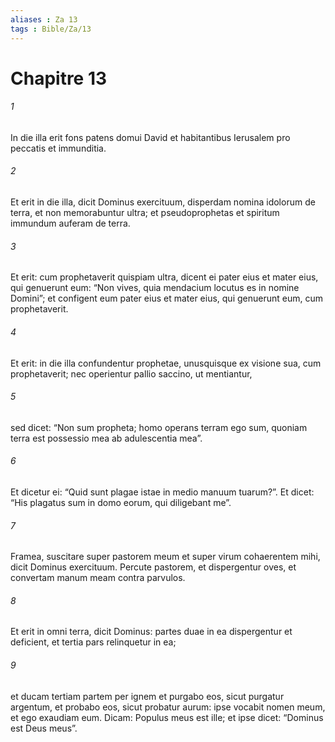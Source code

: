 ```yaml
---
aliases : Za 13
tags : Bible/Za/13
---
```


# Chapitre 13

###### 1
In die illa erit fons patens domui David et habitantibus Ierusalem pro peccatis et immunditia. 
###### 2
Et erit in die illa, dicit Dominus exercituum, disperdam nomina idolorum de terra, et non memorabuntur ultra; et pseudoprophetas et spiritum immundum auferam de terra. 
###### 3
Et erit: cum prophetaverit quispiam ultra, dicent ei pater eius et mater eius, qui genuerunt eum: “Non vives, quia mendacium locutus es in nomine Domini”; et configent eum pater eius et mater eius, qui genuerunt eum, cum prophetaverit. 
###### 4
Et erit: in die illa confundentur prophetae, unusquisque ex visione sua, cum prophetaverit; nec operientur pallio saccino, ut mentiantur, 
###### 5
sed dicet: “Non sum propheta; homo operans terram ego sum, quoniam terra est possessio mea ab adulescentia mea”. 
###### 6
Et dicetur ei: “Quid sunt plagae istae in medio manuum tuarum?”. Et dicet: “His plagatus sum in domo eorum, qui diligebant me”.
###### 7
Framea, suscitare super pastorem meum et super virum cohaerentem mihi, dicit Dominus exercituum. Percute pastorem, et dispergentur oves, et convertam manum meam contra parvulos.
###### 8
Et erit in omni terra, dicit Dominus: partes duae in ea dispergentur et deficient, et tertia pars relinquetur in ea;
###### 9
et ducam tertiam partem per ignem et purgabo eos, sicut purgatur argentum, et probabo eos, sicut probatur aurum: ipse vocabit nomen meum, et ego exaudiam eum. Dicam: Populus meus est ille; et ipse dicet: “Dominus est Deus meus”.
